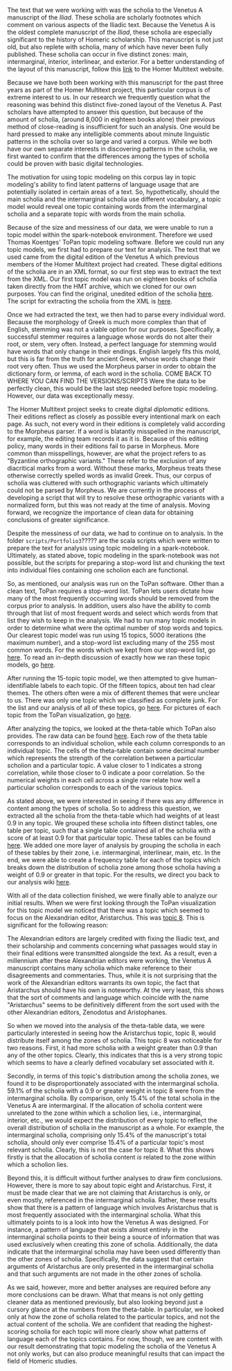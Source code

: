 The text that we were working with was the scholia to the Venetus A manuscript of the *Iliad*. These scholia are scholarly footnotes which comment on various aspects of the Iliadic text. Because the Venetus A is the oldest complete manuscript of the *Iliad*, these scholia are especially significant to the history of Homeric scholarship. This manuscript is not just old, but also replete with scholia, many of which have never been fully published. These scholia can occur in five distinct zones: main, intermarginal, interior, interlinear, and exterior. For a better understanding of the layout of this manuscript, follow this [link](http://www.homermultitext.org/hmt-digital/indices?urn=urn%3Acite%3Ahmt%3Avaimg.VA012RN-0013) to the Homer Multitext website.

Because we have both been working with this manuscript for the past three years as part of the Homer Multitext project, this particular corpus is of extreme interest to us. In our research we frequently question what the reasoning was behind this distinct five-zoned layout of the Venetus A. Past scholars have attempted to answer this question, but because of the amount of scholia, (around 8,000 in eighteen books alone) their previous method of close-reading is insufficient for such an analysis. One would be hard pressed to make any intelligible comments about minute linguistic patterns in the scholia over so large and varied a corpus. While we both have our own separate interests in discovering patterns in the scholia, we first wanted to confirm that the differences among the types of scholia could be proven with basic digital technologies. 

The motivation for using topic modeling on this corpus lay in topic modeling's ability to find latent patterns of language usage that are potentially isolated in certain areas of a text. So, hypothetically, should the main scholia and the intermarginal scholia use different vocabulary, a topic model would reveal one topic containing words from the intermarginal scholia and a separate topic with words from the main scholia. 

Because of the size and messiness of our data, we were unable to run a topic model within the spark-notebook environment. Therefore we used Thomas Koentges' ToPan topic modeling software. Before we could run any topic models, we first had to prepare our text for analysis. The text that we used came from the digital edition of the Venetus A which previous members of the Homer Multitext project had created. These digital editions of the scholia are in an XML format, so our first step was to extract the text from the XML. Our first topic model was run on eighteen books of scholia taken directly from the HMT archive, which we cloned for our own purposes. You can find the original, unedited edition of the scholia [here](https://github.com/cjschu17/drdwPortfolio/blob/master/editions/Scholia/rawScholiaWithXML.tsv). The script for extracting the scholia from the XML is [here](????????).

Once we had extracted the text, we then had to parse every individual word. Because the morphology of Greek is much more complex than that of English, stemming was not a viable option for our purposes. Specifically, a successful stemmer requires a language whose words do not alter their root, or stem, very often. Instead, a perfect language for stemming would have words that only change in their endings. English largely fits this mold, but this is far from the truth for ancient Greek, whose words change their root very often. Thus we used the Morpheus parser in order to obtain the dictionary form, or lemma, of each word in the scholia. COME BACK TO WHERE YOU CAN FIND THE VERSIONS/SCRIPTS Were the data to be perfectly clean, this would be the last step needed before topic modeling. However, our data was exceptionally messy.

The Homer Multitext project seeks to create digital *diplomatic* editions. Their editions reflect as closely as possible every intentional mark on each page. As such, not every word in their editions is completely valid according to the Morpheus parser. If a word is blatantly misspelled in the manuscript, for example, the editing team records it as it is. Because of this editing policy, many words in their editions fail to parse in Morpheus. More common than misspellings, however, are what the project refers to as "Byzantine orthographic variants." These refer to the exclusion of any diacritical marks from a word. Without these marks, Morpheus treats these otherwise correctly spelled words as invalid Greek. Thus, our corpus of scholia was cluttered with such orthographic variants which ultimately could not be parsed by Morpheus. We are currently in the process of developing a script that will try to resolve these orthographic variants with a normalized form, but this was not ready at the time of analysis. Moving forward, we recognize the importance of clean data for obtaining conclusions of greater significance. 

Despite the messiness of our data, we had to continue on to analysis. In the folder `scripts/Portfolio3`????? are the scala scripts which were written to prepare the text for analysis using topic modeling in a spark-notebook. Ultimately, as stated above, topic modeling in the spark-notebook was not possible, but the scripts for preparing a stop-word list and chunking the text into individual files containing one scholion each are functional.

So, as mentioned, our analysis was run on the ToPan software. Other than a clean text, ToPan requires a stop-word list. ToPan lets users dictate how many of the most frequently occurring words should be removed from the corpus prior to analysis. In addition, users also have the ability to comb through that list of most frequent words and select which words from that list they wish to keep in the analysis. We had to run many topic models in order to determine what were the optimal number of stop words and topics. Our clearest topic model was run using 15 topics, 5000 iterations (the maximum number), and a stop-word list excluding many of the 255 most common words. For the words which we kept from our stop-word list, go [here](https://github.com/cjschu17/drdwPortfolio/blob/master/editions/Scholia/non-stopwords.txt). To read an in-depth discussion of exactly how we ran these topic models, go [here](https://github.com/mwauke/seniorThesis/blob/master/ToPanWriteup.md).

After running the 15-topic topic model, we then attempted to give human-identifiable labels to each topic. Of the fifteen topics, about ten had clear themes. The others often were a mix of different themes that were unclear to us. There was only one topic which we classified as complete junk. For the list and our analysis of all of these topics, go [here](https://github.com/cjschu17/drdwPortfolio/wiki/Looking-at-the-Data-from-ToPan-Topic-Model---12-6-16). For pictures of each topic from the ToPan visualization, go [here](https://github.com/cjschu17/drdwPortfolio/tree/master/images/ToPanViz12-6-16).

After analyzing the topics, we looked at the theta-table which ToPan also provides. The raw data can be found [here](https://github.com/cjschu17/drdwPortfolio/blob/master/editions/Scholia/thetaTable.tsv). Each row of the theta table corresponds to an individual scholion, while each column corresponds to an individual topic. The cells of the theta-table contain some decimal number which represents the strength of the correlation between a particular scholion and a particular topic. A value closer to 1 indicates a strong correlation, while those closer to 0 indicate a poor correlation. So the numerical weights in each cell across a single row relate how well a particular scholion corresponds to each of the various topics.

As stated above, we were interested in seeing if there was any difference in content among the types of scholia. So to address this question, we extracted all the scholia from the theta-table which had weights of at least 0.9 in any topic. We  grouped these scholia into fifteen distinct tables, one table per topic, such that a single table contained all of the scholia with a score of at least 0.9 for that particular topic. These tables can be found [here](https://github.com/cjschu17/drdwPortfolio/tree/master/editions/Scholia/TableFolder). We added one more layer of analysis by grouping the scholia in each of these tables by their zone, i.e. intermarginal, interlinear, main, etc. In the end, we were able to create a frequency table for each of the topics which breaks down the distribution of scholia zone among those scholia having a weight of 0.9 or greater in that topic. For the results, we direct you back to our analysis wiki [here](https://github.com/cjschu17/drdwPortfolio/wiki/Looking-at-the-Data-from-ToPan-Topic-Model---12-6-16).

With all of the data collection finished, we were finally able to analyze our initial results. When we were first looking through the ToPan visualization for this topic model we noticed that there was a topic which seemed to focus on the Alexandrian editor, Aristarchus. This was [topic 8](https://github.com/cjschu17/drdwPortfolio/blob/master/images/ToPanViz12-6-16/Topic8.png). This is significant for the following reason:

The Alexandrian editors are largely credited with fixing the Iliadic text, and their scholarship and comments concerning what passages would stay in their final editions were transmitted alongside the text. As a result, even a millennium after these Alexandrian editors were working, the Venetus A manuscript contains many scholia which make reference to their disagreements and commentaries. Thus, while it is not surprising that the work of the Alexandrian editors warrants its own topic, the fact that Aristarchus should have his own is noteworthy. At the very least, this shows that the sort of comments and language which coincide with the name "Aristarchus" seems to be definitively different from the sort used with the other Alexandrian editors, Zenodotus and Aristophanes. 

So when we moved into the analysis of the theta-table data, we were particularly interested in seeing how the Aristarchus topic, topic 8, would distribute itself among the zones of scholia. This topic 8 was noticeable for two reasons. First, it had more scholia with a weight greater than 0.9 than any of the other topics. Clearly, this indicates that this is a very strong topic which seems to have a clearly defined vocabulary set associated with it.

Secondly, in terms of this topic's distribution among the scholia zones, we found it to be disproportionately associated with the intermarginal scholia. 59.1% of the scholia with a 0.9 or greater weight in topic 8 were from the intermarginal scholia. By comparison, only 15.4% of the total scholia in the Venetus A are intermarginal. If the allocation of scholia content were unrelated to the zone within which a scholion lies, i.e., intermarginal, interior, etc., we would expect the distribution of every topic to reflect the overall distribution of scholia in the manuscript as a whole. For example, the intermarginal scholia, comprising only 15.4% of the manuscript's total scholia, should only ever comprise 15.4% of a particular topic's most relevant scholia. Clearly, this is not the case for topic 8. What this shows firstly is that the allocation of scholia content *is* related to the zone within which a scholion lies.

Beyond this, it is difficult without further analyses to draw firm conclusions. However, there is more to say about topic eight and Aristarchus. First, it must be made clear that we are not claiming that Aristarchus is only, or even mostly, referenced in the intermarginal scholia. Rather, these results show that there is a pattern of language which involves Aristarchus that is most frequently associated with the intermarginal scholia. What this ultimately points to is a look into how the Venetus A was designed. For instance, a pattern of language that exists almost entirely in the intermarginal scholia points to their being a source of information that was used exclusively when creating this zone of scholia. Additionally, the data indicate that the intermarginal scholia may have been used differently than the other zones of scholia. Specifically, the data suggest that certain arguments of Aristarchus are only presented in the intermarginal scholia and that such arguments are not made in the other zones of scholia. 

As we said, however, more and better analyses are required before any more conclusions can be drawn. What that means is not only getting cleaner data as mentioned previously, but also looking beyond just a cursory glance at the numbers from the theta-table. In particular, we looked only at how the zone of scholia related to the particular topics, and not the actual content of the scholia. We are confident that reading the highest-scoring scholia for each topic will more clearly show what patterns of language each of the topics contains. For now, though, we are content with our result demonstrating that topic modeling the scholia of the Venetus A not only works, but can also produce meaningful results that can impact the field of Homeric studies.


